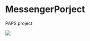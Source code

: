 # MessengerPorject
PAPS project



![](https://raw.githubusercontent.com/VorkhlikAS/MessengerProject/main/MessengerPAPS/_EG/OkayegiEG.png)

